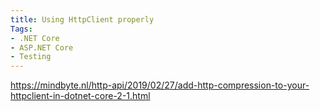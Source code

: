 ```yaml
---
title: Using HttpClient properly
Tags: 
- .NET Core
- ASP.NET Core 
- Testing
---
```


https://mindbyte.nl/http-api/2019/02/27/add-http-compression-to-your-httpclient-in-dotnet-core-2-1.html